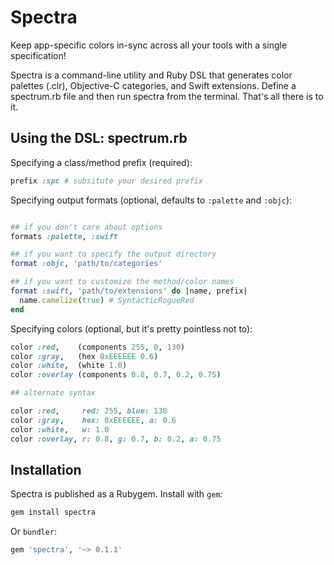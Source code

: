 Spectra
========
Keep app-specific colors in-sync across all your tools with a single specification!

Spectra is a command-line utility and Ruby DSL that generates color palettes (.clr), Objective-C categories, and Swift extensions. Define a spectrum.rb file and then run spectra from the terminal. That's all there is to it.

## Using the DSL: spectrum.rb

Specifying a class/method prefix (required):
```ruby
prefix :spc # subsitute your desired prefix
```

Specifying output formats (optional, defaults to `:palette` and `:objc`):
```ruby

## if you don't care about options
formats :palette, :swift

## if you want to specify the output directory
format :objc, 'path/to/categories'

## if you want to customize the method/color names
format :swift, 'path/to/extensions' do |name, prefix|
  name.camelize(true) # SyntacticRogueRed
end
```

Specifying colors (optional, but it's pretty pointless not to):
```ruby
color :red,    (components 255, 0, 130)
color :gray,   (hex 0xEEEEEE 0.6)
color :white,  (white 1.0)
color :overlay (components 0.8, 0.7, 0.2, 0.75)

## alternate syntax

color :red,     red: 255, blue: 130
color :gray,    hex: 0xEEEEEE, a: 0.6
color :white,   w: 1.0
color :overlay, r: 0.8, g: 0.7, b: 0.2, a: 0.75
```

## Installation

Spectra is published as a Rubygem. Install with `gem`: 
```ruby
gem install spectra
```

Or `bundler`:
```ruby
gem 'spectra', '~> 0.1.1'
```

